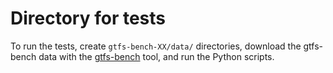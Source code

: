 # Directory for tests

To run the tests, create `gtfs-bench-XX/data/` directories, download the gtfs-bench data with the [gtfs-bench](https://github.com/oeg-upm/gtfs-bench) tool, and run the Python scripts.